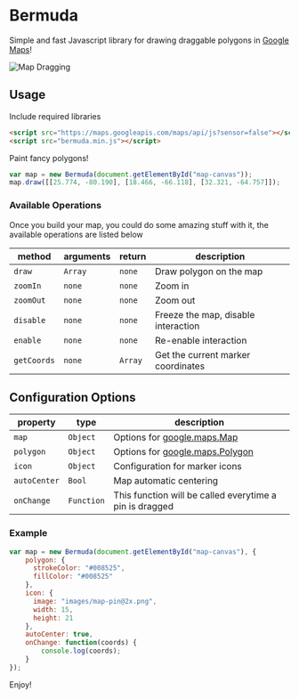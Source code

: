 # Bermuda
Simple and fast Javascript library for drawing draggable polygons in [Google Maps](https://developers.google.com/maps/documentation/javascript/)!

![Map Dragging](http://i.imgur.com/jWw09jx.gif)

## Usage
Include required libraries

```html
<script src="https://maps.googleapis.com/maps/api/js?sensor=false"></script>
<script src="bermuda.min.js"></script>
```

Paint fancy polygons!

```javascript
var map = new Bermuda(document.getElementById("map-canvas"));
map.draw([[25.774, -80.190], [18.466, -66.118], [32.321, -64.757]]);
```

### Available Operations
Once you build your map, you could do some amazing stuff with it, the available operations are listed below

method      | arguments | return  | description
------------|-----------|---------|---
`draw`      | `Array`   | `none`  | Draw polygon on the map
`zoomIn`    | `none`    | `none`  | Zoom in
`zoomOut`   | `none`    | `none`  | Zoom out
`disable`   | `none`    | `none`  | Freeze the map, disable interaction
`enable`    | `none`    | `none`  | Re-enable interaction
`getCoords` | `none`    | `Array` | Get the current marker coordinates 

## Configuration Options

property     | type       | description
-------------|------------|------------
`map`        | `Object`   | Options for [google.maps.Map](https://developers.google.com/maps/documentation/javascript/reference#Map)
`polygon`    | `Object`   | Options for [google.maps.Polygon](https://developers.google.com/maps/documentation/javascript/reference#Polygon)
`icon`       | `Object`   | Configuration for marker icons 
`autoCenter` | `Bool`     | Map automatic centering
`onChange`   | `Function` | This function will be called everytime a pin is dragged

### Example
```javascript
var map = new Bermuda(document.getElementById("map-canvas"), {
    polygon: {
      strokeColor: "#008525",
      fillColor: "#008525"
    },
    icon: {
      image: "images/map-pin@2x.png",
      width: 15,
      height: 21
    },
    autoCenter: true,
    onChange: function(coords) {
        console.log(coords);
    }
});
```

Enjoy!